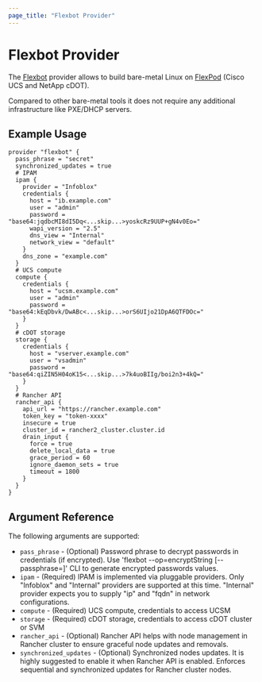 ```yaml
---
page_title: "Flexbot Provider"
---
```


# Flexbot Provider

The [Flexbot](https://github.com/igor-feoktistov/flexbot) provider allows to build bare-metal Linux on [FlexPod](https://flexpod.com) (Cisco UCS and NetApp cDOT).

Compared to other bare-metal tools it does not require any additional infrastructure like PXE/DHCP servers.

## Example Usage

```hcl
provider "flexbot" {
  pass_phrase = "secret"
  synchronized_updates = true
  # IPAM
  ipam {
    provider = "Infoblox"
    credentials {
      host = "ib.example.com"
      user = "admin"
      password = "base64:jqdbcMI8dI5Dq<...skip...>yoskcRz9UUP+gN4v0Eo="
      wapi_version = "2.5"
      dns_view = "Internal"
      network_view = "default"
    }
    dns_zone = "example.com"
  }
  # UCS compute
  compute {
    credentials {
      host = "ucsm.example.com"
      user = "admin"
      password = "base64:kEqDbvk/DwABc<...skip...>orS6UIjo21DpA6QTFDOc="
    }
  }
  # cDOT storage
  storage {
    credentials {
      host = "vserver.example.com"
      user = "vsadmin"
      password = "base64:qiZIN5H04oK15<...skip...>7k4uoBIIg/boi2n3+4kQ="
    }
  }
  # Rancher API
  rancher_api {
    api_url = "https://rancher.example.com"
    token_key = "token-xxxx"
    insecure = true
    cluster_id = rancher2_cluster.cluster.id
    drain_input {
      force = true
      delete_local_data = true
      grace_period = 60
      ignore_daemon_sets = true
      timeout = 1800
    }
  }
}
```

## Argument Reference

The following arguments are supported:

* `pass_phrase` - (Optional) Password phrase to decrypt passwords in credentials (if encrypted). Use 'flexbot --op=encryptString [--passphrase=<password phrase>]' CLI to generate encrypted passwords values.
* `ipam` - (Required) IPAM is implemented via pluggable providers. Only "Infoblox" and "Internal" providers are supported at this time. "Internal" provider expects you to supply "ip" and "fqdn" in network configurations.
* `compute` - (Required) UCS compute, credentials to access UCSM
* `storage` - (Required) cDOT storage, credentials to access cDOT cluster or SVM
* `rancher_api` - (Optional) Rancher API helps with node management in Rancher cluster to ensure graceful node updates and removals.
* `synchronized_updates` - (Optional) Synchronized nodes updates. It is highly suggested to enable it when Rancher API is enabled. Enforces sequential and synchronized updates for Rancher cluster nodes.
